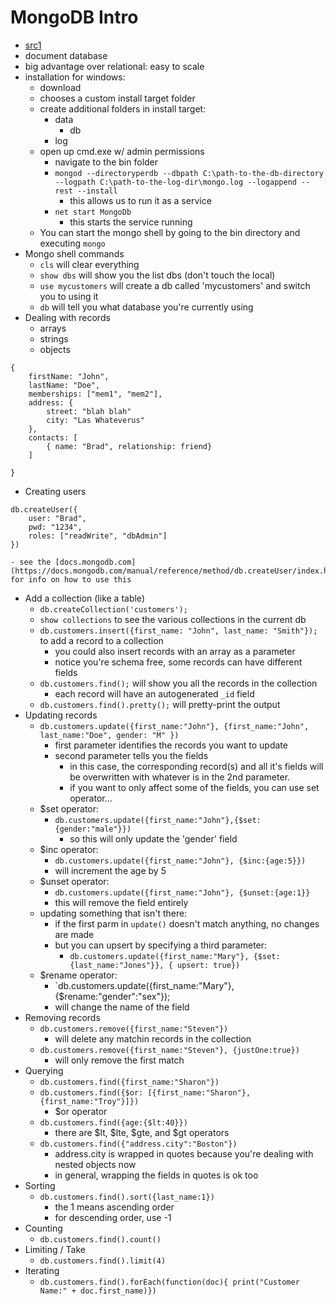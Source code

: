 MongoDB Intro
=================

- [src1](https://www.youtube.com/watch?v=pWbMrx5rVBE)
- document database
- big advantage over relational: easy to scale
- installation for windows:
    - download
    - chooses a custom install target folder    
    - create additional folders in install target:
        - data
            - db
        - log
    - open up cmd.exe w/ admin permissions
        - navigate to the bin folder
        - `mongod --directoryperdb --dbpath C:\path-to-the-db-directory --logpath C:\path-to-the-log-dir\mongo.log --logappend --rest --install`
            - this allows us to run it as a service
        - `net start MongoDb`
            - this starts the service running
    - You can start the mongo shell by going to the bin directory and executing `mongo`
- Mongo shell commands
    - `cls` will clear everything
    - `show dbs` will show you the list dbs (don't touch the local)
    - `use mycustomers` will create a db called 'mycustomers' and switch you to using it
    - `db` will tell you what database you're currently using
- Dealing with records
    - arrays
    - strings
    - objects

```(javascript)
{
    firstName: "John",
    lastName: "Doe",
    memberships: ["mem1", "mem2"],
    address: {
        street: "blah blah"
        city: "Las Whateverus"
    },
    contacts: [
        { name: "Brad", relationship: friend}
    ]

}
```

- Creating users

```(javascript)
db.createUser({
    user: "Brad",
    pwd: "1234",
    roles: ["readWrite", "dbAdmin"]
})
```

    - see the [docs.mongodb.com](https://docs.mongodb.com/manual/reference/method/db.createUser/index.html) for info on how to use this

- Add a collection (like a table)
    - `db.createCollection('customers');`
    - `show collections` to see the various collections in the current db
    - `db.customers.insert({first_name: "John", last_name: "Smith"}); ` to add a record to a collection
        - you could also insert records with an array as a parameter
        - notice you're schema free, some records can have different fields
    - `db.customers.find();` will show you all the records in the collection
        - each record will have an autogenerated `_id` field
    - `db.customers.find().pretty();` will pretty-print the output
- Updating records
    - `db.customers.update({first_name:"John"}, {first_name:"John", last_name:"Doe", gender: "M" })`
        - first parameter identifies the records you want to update
        - second parameter tells you the fields 
            - in this case, the corresponding record(s) and all it's fields will be overwritten with whatever is in the 2nd parameter.
            - if you want to only affect some of the fields, you can use set operator...
    - $set operator:
        - `db.customers.update({first_name:"John"},{$set:{gender:"male"}})`
            - so this will only update the 'gender' field
    - $inc operator:
        - `db.customers.update({first_name:"John"}, {$inc:{age:5}})`
        - will increment the age by 5
    - $unset operator:
        - `db.customers.update({first_name:"John"}, {$unset:{age:1}}`
        - this will remove the field entirely
    - updating something that isn't there:
        - if the first parm in `update()` doesn't match anything, no changes are made
        - but you can upsert by specifying a third parameter:
            - `db.customers.update({first_name:"Mary"}, {$set:{last_name:"Jones"}}, { upsert: true})`
    - $rename operator:
        -  `db.customers.update({first_name:"Mary"}, {$rename:"gender":"sex"});
        - will change the name of the field
- Removing records
    - `db.customers.remove({first_name:"Steven"})`
        - will delete any matchin records in the collection
    - `db.customers.remove({first_name:"Steven"}, {justOne:true})`
        - will only remove the first match
- Querying
    - `db.customers.find({first_name:"Sharon"})`
    - `db.customers.find({$or: [{first_name:"Sharon"},{first_name:"Troy"}]})`
        - $or operator
    - `db.customers.find({age:{$lt:40}})`
        - there are $lt, $lte, $gte, and $gt operators
    - `db.customers.find({"address.city":"Boston"})`
        - address.city is wrapped in quotes because you're dealing with nested objects now
        - in general, wrapping the fields in quotes is ok too
- Sorting
    - `db.customers.find().sort({last_name:1})`
        - the 1 means ascending order
        - for descending order, use -1
- Counting
    - `db.customers.find().count()`
- Limiting / Take
    - `db.customers.find().limit(4)`
- Iterating
    - `db.customers.find().forEach(function(doc){ print("Customer Name:" + doc.first_name)})`

    

    





